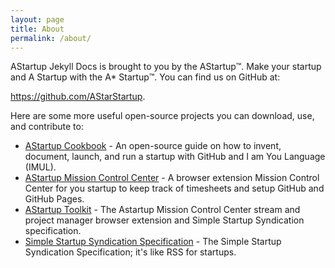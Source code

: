 ```yaml
---
layout: page
title: About
permalink: /about/
---
```


AStartup Jekyll Docs is brought to you by the AStartup™️. Make your startup and A Startup with the A* Startup™️. You can find us on GitHub at:

<https://github.com/AStarStartup>.

Here are some more useful open-source projects you can download, use, and contribute to:

* [AStartup Cookbook](https://github.com/AStarStartup/AStartupCookbook) - An open-source guide on how to invent, document, launch, and run a startup with GitHub and I am You Language (IMUL).
* [AStartup Mission Control Center](https://github.com/AStarStartup/AStartupMCC) - A browser extension Mission Control Center for you startup to keep track of timesheets and setup GitHub and GitHub Pages.
* [AStartup Toolkit](https://github.com/AStarStartup/AStartupToolkit) - The Astartup Mission Control Center stream and project manager browser extension and Simple Startup Syndication specification.
* [Simple Startup Syndication Specification](https://github.com/AStarStartup/SimpleStartupSyndicationSpecification) - The Simple Startup Syndication Specification; it's like RSS for startups.